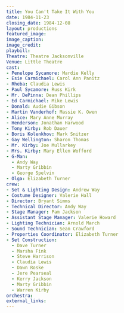 ```yaml
---
title: You Can't Take It With You
date: 1984-11-23
closing_date: 1984-12-08
layout: productions
featured_image:
image_caption:
image_credit:
playbill:
Theatre: Theatre Jacksonville
Venue: Little Theatre
cast:
- Penelope Sycamore: Mardie Kelly
- Esie Carmichael: Carol Ann Panitz
- Rheba: Claudia Lewis
- Paul Sycamore: Russ Kirk
- Mr. DePinna: Dean Phillips
- Ed Carmichael: Mike Lewis
- Donald: Audie Gibson
- Martin Vanderhof: Massie K. Owen
- Alice: Mary Anne Murray
- Henderson: Jonathan Harwood
- Tony Kirby: Rob Dauer
- Boris Kolenkhov: Mark Snitzer
- Gay Wellington: Sharon Thomas
- Mr. Kirby: Joe Mullarkey
- Mrs. Kirby: Mary Ellen Wofford
- G-Man:
  - Andy Way
  - Marty Gribbin
  - George Spelvin
- Olga: Elizabeth Turner
crew:
- Set & Lighting Design: Andrew Way
- Costume Designer: Valerie Hall
- Director: Bryant Simms
- Technical Director: Andy Way
- Stage Manager: Pam Jackson
- Assistant Stage Manager: Valerie Howard
- Lighting Technician: Arnold March
- Sound Technician: Sean Crawford
- Properties Coordinator: Elizabeth Turner
- Set Construction:
  - Dave Turner
  - Marsha Fink
  - Steve Harrison
  - Claudia Lewis
  - Dawn Roske
  - Jere Pearseal
  - Kerry Jackson
  - Marty Gribbin
  - Warren Kirby
orchestra:
external_links:
---
```


